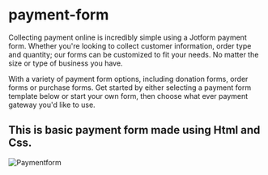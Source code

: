 # payment-form

Collecting payment online is incredibly simple using a Jotform payment form. Whether you're looking to collect customer information, order type and quantity; our forms can be customized to fit your needs. No matter the size or type of business you have.

With a variety of payment form options, including donation forms, order forms or purchase forms. Get started by either selecting a payment form template below or start your own form, then choose what ever payment gateway you'd like to use.

## This is basic payment form made using Html and Css.

![Paymentform](https://user-images.githubusercontent.com/91690267/194569325-1a415fa0-d160-4981-a991-f9e25450b161.jpg)
